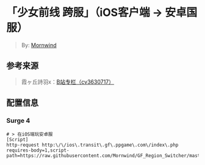 # 「少女前线 跨服」（iOS客户端 → 安卓国服）
 > By: [Mornwind](https://github.com/Mornwind/GF_Region_Switcher) 

## 参考来源
 > 霞ヶ丘詩羽x：[B站专栏（cv3630717）](https://www.bilibili.com/read/cv3630717)

## 配置信息
### Surge 4
```
# > 在iOS端玩安卓服
[Script]
http-request http:\/\/ios\.transit\.gf\.ppgame\.com\/index\.php requires-body=1,script-path=https://raw.githubusercontent.com/Mornwind/GF_Region_Switcher/master/gf_region_switcher.js
```